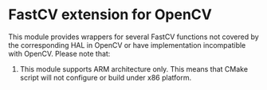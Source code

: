 FastCV extension for OpenCV
===========================

This module provides wrappers for several FastCV functions not covered by the corresponding HAL in OpenCV or have implementation incompatible with OpenCV.
Please note that:
1. This module supports ARM architecture only. This means that CMake script will not configure or build under x86 platform.